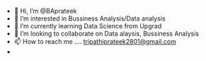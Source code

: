 - 👋 Hi, I’m @BAprateek
- 👀 I’m interested in Bussiness Analysis/Data analysis
- 🌱 I’m currently learning Data Science from Upgrad
- 💞️ I’m looking to collaborate on Data alaysis, Bussiness Analysis 
- 📫 How to reach me  .... tripathiprateek2801@gmail.com 
- 

<!---
BAprateek/BAprateek is a ✨ special ✨ repository because its `README.md` (this file) appears on your GitHub profile.
You can click the Preview link to take a look at your changes.
--->
